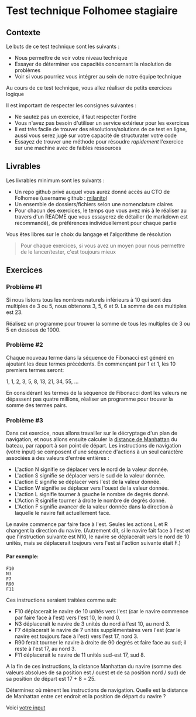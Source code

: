 # Test technique Folhomee stagiaire

## Contexte

Le buts de ce test technique sont les suivants :

- Nous permettre de voir votre niveau technique
- Essayer de déterminer vos capacités concernant la résolution de problèmes
- Voir si vous pourriez vous intégrer au sein de notre équipe technique

Au cours de ce test technique, vous allez réaliser de petits exercices logique

Il est important de respecter les consignes suivantes :

- Ne sautez pas un exercice, il faut respecter l'ordre
- Vous n'avez pas besoin d'utiliser un service extérieur pour les exercices
- Il est très facile de trouver des résolutions/solutions de ce test en ligne, aussi vous serez jugé sur votre capacité de structurater votre code
- Essayez de trouver une méthode pour résoudre _rapidement_ l'exercice sur une machine avec de faibles ressources

## Livrables

Les livrables minimum sont les suivants :

- Un repo github privé auquel vous aurez donné accès au CTO de Folhomee (username github : [milanito](https://github.com/milanito))
- Un ensemble de dossiers/fichiers selon une nomenclature claires
- Pour chacun des exercices, le temps que vous avez mis à le réaliser au travers d'un README que vous essayerez de détailler (le markdown est recommandé), de préférences individuellement pour chaque partie

Vous êtes libres sur le choix du langage et l'algorithme de résolution

> Pour chaque exercices, si vous avez un moyen pour nous permettre de le lancer/tester, c'est toujours mieux

## Exercices


### Problème #1

Si nous listons tous les nombres naturels inférieurs à 10 qui sont des multiples de 3 ou 5, nous obtenons 3, 5, 6 et 9. La somme de ces multiples est 23.

Réalisez un programme pour trouver la somme de tous les multiples de 3 ou 5 en dessous de 1000.

### Problème #2

Chaque nouveau terme dans la séquence de Fibonacci est généré en ajoutant les deux termes précédents. En commençant par 1 et 1, les 10 premiers termes seront:

1, 1, 2, 3, 5, 8, 13, 21, 34, 55, ...

En considérant les termes de la séquence de Fibonacci dont les valeurs ne dépassent pas quatre millions, réaliser un programme pour trouver la somme des termes pairs.

### Problème #3

Dans cet exercice, nous allons travailler sur le décryptage d'un plan de navigation, et nous allons ensuite calculer la [distance de Manhattan](https://en.wikipedia.org/wiki/Taxicab_geometry) du bateau, par rapport à son point de départ. Les instructions de navigation (votre input) se composent d'une séquence d'actions à un seul caractère associées à des valeurs d'entrée entières :

- L'action N signifie se déplacer vers le nord de la valeur donnée.
- L'action S signifie se déplacer vers le sud de la valeur donnée.
- L'action E signifie se déplacer vers l'est de la valeur donnée.
- L'action W signifie se déplacer vers l'ouest de la valeur donnée.
- L'action L signifie tourner à gauche le nombre de degrés donné.
- L'Action R signifie tourner à droite le nombre de degrés donné.
- L'Action F signifie avancer de la valeur donnée dans la direction à laquelle le navire fait actuellement face.

Le navire commence par faire face à l'est. Seules les actions L et R changent la direction du navire. (Autrement dit, si le navire fait face à l'est et que l'instruction suivante est N10, le navire se déplacerait vers le nord de 10 unités, mais se déplacerait toujours vers l'est si l'action suivante était F.)

#### Par exemple:

```
F10
N3
F7
R90
F11
```

Ces instructions seraient traitées comme suit:

- F10 déplacerait le navire de 10 unités vers l'est (car le navire commence par faire face à l'est) vers l'est 10, le nord 0.
- N3 déplacerait le navire de 3 unités du nord à l'est 10, au nord 3.
- F7 déplacerait le navire de 7 unités supplémentaires vers l'est (car le navire est toujours face à l'est) vers l'est 17, nord 3.
- R90 ferait tourner le navire à droite de 90 degrés et faire face au sud; il reste à l'est 17, au nord 3.
- F11 déplacerait le navire de 11 unités sud-est 17, sud 8.

A la fin de ces instructions, la distance Manhattan du navire (somme des valeurs absolues de sa position est / ouest et de sa position nord / sud) de sa position de départ est 17 + 8 = 25.

Déterminez où mènent les instructions de navigation. Quelle est la distance de Manhattan entre cet endroit et la position de départ du navire ?

Voici [votre input](https://raw.githubusercontent.com/FOLHOMEE/test-technique-stagiaire/master/input_3.txt)
